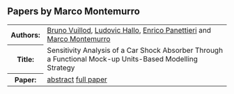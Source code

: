 ## Papers by Marco Montemurro
<table>
<tr><th>Authors:</th>
<td>
<a href="/proceedings/authors/BrunoVuillod">Bruno Vuillod</a>, <a href="/proceedings/authors/LudovicHallo">Ludovic Hallo</a>, <a href="/proceedings/authors/EnricoPanettieri">Enrico Panettieri</a> and <a href="/proceedings/authors/MarcoMontemurro">Marco Montemurro</a></td>
</tr>
<tr><th>Title:</th>
<td>Sensitivity Analysis of a Car Shock Absorber Through a Functional Mock-up Units-Based Modelling Strategy</td>
</tr>
<tr><th>Paper:</th>
<td><a href="/abstracts/abstract_4A_4">abstract</a> <a href="/proceedings/papers/Modelica2021session4A_paper4.pdf">full paper</a></td>
</tr>
</table>
